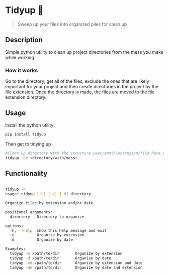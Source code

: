 # Tidyup 🧹

> Sweep up your files into organized piles for clean up  

## Description  

Simple python utility to clean up project directories from the mess you make while working.  

### How it works  

Go to the directory, get all of the files, exclude the ones that are likely important for your project and then create directories in the project by the file extension. Once the directory is made, the files are moved to the file extension directory.

## Usage

Install the python utility:

```bash
pip install tidyup
```

Then get to tidying up 


```bash
#Clean up directory with the structure year/month/extension/file_here.extension
tidyup -de <directory/with/mess>
```

## Functionality

```bash

tidyup -h
usage: tidyup [-h] [-e] [-d] directory

Organize files by extension and/or date.

positional arguments:
  directory   Directory to organize

options:
  -h, --help  show this help message and exit
  -e          Organize by extension
  -d          Organize by date

Examples:
  tidyup -e /path/to/dir       Organize by extension
  tidyup -d /path/to/dir       Organize by date
  tidyup -ed /path/to/dir      Organize by extension and date
  tidyup -de /path/to/dir      Organize by date and extension
```




